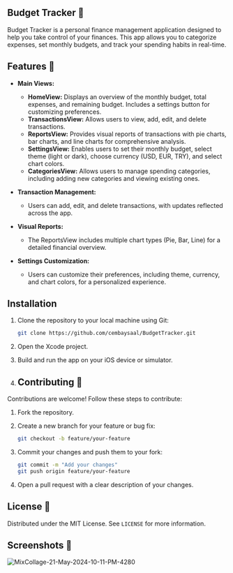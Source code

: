 ## Budget Tracker 🌟

Budget Tracker is a personal finance management application designed to help you take control of your finances. This app allows you to categorize expenses, set monthly budgets, and track your spending habits in real-time. 

## Features 🚀

- **Main Views:**
  - **HomeView:** Displays an overview of the monthly budget, total expenses, and remaining budget. Includes a settings button for customizing preferences.
  - **TransactionsView:** Allows users to view, add, edit, and delete transactions.
  - **ReportsView:** Provides visual reports of transactions with pie charts, bar charts, and line charts for comprehensive analysis.
  - **SettingsView:** Enables users to set their monthly budget, select theme (light or dark), choose currency (USD, EUR, TRY), and select chart colors.
  - **CategoriesView:** Allows users to manage spending categories, including adding new categories and viewing existing ones.

- **Transaction Management:**
  - Users can add, edit, and delete transactions, with updates reflected across the app.

- **Visual Reports:**
  - The ReportsView includes multiple chart types (Pie, Bar, Line) for a detailed financial overview.

- **Settings Customization:**
  - Users can customize their preferences, including theme, currency, and chart colors, for a personalized experience.
    
## Installation

1. Clone the repository to your local machine using Git:

   ```bash
   git clone https://github.com/cembaysaal/BudgetTracker.git
   ```

2. Open the Xcode project.

3. Build and run the app on your iOS device or simulator.

4. ## Contributing 🤝

Contributions are welcome! Follow these steps to contribute:

1. Fork the repository.

2. Create a new branch for your feature or bug fix:

   ```bash
   git checkout -b feature/your-feature
   ```

3. Commit your changes and push them to your fork:

   ```bash
   git commit -m "Add your changes"
   git push origin feature/your-feature
   ```

4. Open a pull request with a clear description of your changes.

## License 📄

Distributed under the MIT License. See `LICENSE` for more information.

## Screenshots 📸
![MixCollage-21-May-2024-10-11-PM-4280](https://github.com/cembaysaal/BudgetTracker/assets/77170652/aa141be3-b599-4dbb-b77a-76aaa81eb134)

